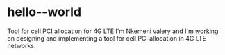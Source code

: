 # hello--world
Tool for cell PCI allocation for 4G LTE
I'm Nkemeni valery and I'm working on designing and implementing a tool for cell PCI allocation in 4G LTE networks.
